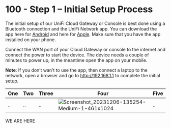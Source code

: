 # 100 - Step 1 – Initial Setup Process

The initial setup of our UniFi Cloud Gateway or Console is best done using a Bluetooth connection and the UniFi Network app. You can download the app here for [Android](https://play.google.com/store/apps/details?id=com.ubnt.easyunifi&hl=en&gl=US) and here for [Apple](https://apps.apple.com/us/app/unifi/id1057750338). Make sure that you have the app installed on your phone.

Connect the WAN port of your Cloud Gateway or console to the internet and connect the power to start the device. The device needs a couple of minutes to power up, in the meantime open the app on your mobile.

**Note**: If you don’t wan’t to use the app, then connect a laptop to the network, open a browser and go to http://192.168.1.1 to complete the initial setup.

| One | Two | Three | Four | Five |
| -- | -- | -- | -- | -- |
| .. | .. | .. | ![Screenshot_20231206-135254-Medium-1-461x1024](https://github.com/vanHeemstraSystems/ubiquiti-unifi-network/assets/1499433/2615d532-2062-4e6a-bcce-e5d1c01db115) | ..|


WE ARE HERE 
